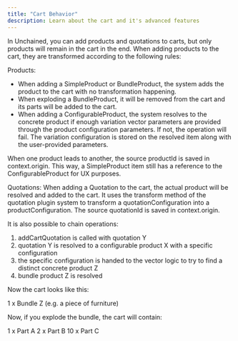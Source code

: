 ```yaml
---
title: "Cart Behavior"
description: Learn about the cart and it's advanced features
---
```


In Unchained, you can add products and quotations to carts, but only products will remain in the cart in the end. When adding products to the cart, they are transformed according to the following rules:

Products:
- When adding a SimpleProduct or BundleProduct, the system adds the product to the cart with no transformation happening.
- When exploding a BundleProduct, it will be removed from the cart and its parts will be added to the cart.
- When adding a ConfigurableProduct, the system resolves to the concrete product if enough variation vector parameters are provided through the product configuration parameters. If not, the operation will fail. The variation configuration is stored on the resolved item along with the user-provided parameters.

When one product leads to another, the source productId is saved in context.origin. This way, a SimpleProduct item still has a reference to the ConfigurableProduct for UX purposes.

Quotations:
When adding a Quotation to the cart, the actual product will be resolved and added to the cart. It uses the transform method of the quotation plugin system to transform a quotationConfiguration into a productConfiguration. The source quotationId is saved in context.origin.


It is also possible to chain operations:

1. addCartQuotation is called with quotation Y
2. quotation Y is resolved to a configurable product X with a specific configuration
3. the specific configuration is handed to the vector logic to try to find a distinct concrete product Z
4. bundle product Z is resolved

Now the cart looks like this:

1 x Bundle Z (e.g. a piece of furniture)

Now, if you explode the bundle, the cart will contain:

1 x Part A
2 x Part B
10 x Part C